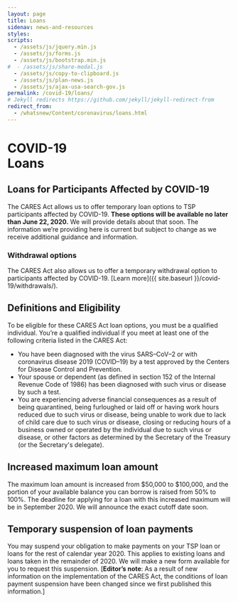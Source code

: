 ```yaml
---
layout: page
title: Loans
sidenav: news-and-resources
styles:
scripts:
  - /assets/js/jquery.min.js
  - /assets/js/forms.js
  - /assets/js/bootstrap.min.js
#  - /assets/js/share-modal.js
  - /assets/js/copy-to-clipboard.js
  - /assets/js/plan-news.js
  - /assets/js/ajax-usa-search-gov.js
permalink: /covid-19/loans/
# Jekyll redirects https://github.com/jekyll/jekyll-redirect-from
redirect_from:
  - /whatsnew/Content/coronavirus/loans.html
---
```


<h1><div class="nav-header">COVID-19</div>Loans</h1>

## Loans for Participants Affected by COVID-19
The CARES Act allows us to offer temporary loan options to TSP participants affected by COVID-19. **These options will be available no later than June 22, 2020.** We will provide details about that soon. The information we’re providing here is current but subject to change as we receive additional guidance and information.

<div class="usa-alert usa-alert-info">
<div class="usa-alert-body">
<h3 class="usa-alert-heading">Withdrawal options</h3>
<p class="usa-alert-text" markdown="1">
The CARES Act also allows us to offer a temporary withdrawal option to participants affected by COVID-19. [Learn more]({{ site.baseurl }}/covid-19/withdrawals/).
</p>
</div>
</div>

## Definitions and Eligibility
To be eligible for these CARES Act loan options, you must be a qualified individual. You’re a qualified individual if you meet at least one of the following criteria listed in the CARES Act:

- You have been diagnosed with the virus SARS–CoV–2 or with coronavirus disease 2019 (COVID–19) by a test approved by the Centers for Disease Control and Prevention.
- Your spouse or dependent (as defined in section 152 of the Internal Revenue Code of 1986) has been diagnosed with such virus or disease by such a test.
- You are experiencing adverse financial consequences as a result of being quarantined, being furloughed or laid off or having work hours reduced due to such virus or disease, being unable to work due to lack of child care due to such virus or disease, closing or reducing hours of a business owned or operated by the individual due to such virus or disease, or other factors as determined by the Secretary of the Treasury (or the Secretary's delegate).

## Increased maximum loan amount
The maximum loan amount is increased from $50,000 to $100,000, and the portion of your available balance you can borrow is raised from 50% to 100%. The deadline for applying for a loan with this increased maximum will be in September 2020. We will announce the exact cutoff date soon.

## Temporary suspension of loan payments
You may suspend your obligation to make payments on your TSP loan or loans for the rest of calendar year 2020. This applies to existing loans and loans taken in the remainder of 2020. We will make a new form available for you to request this suspension. [**Editor’s note**: As a result of new information on the implementation of the CARES Act, the conditions of loan payment suspension have been changed since we first published this information.]
